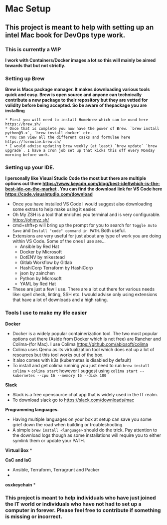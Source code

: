 # Mac Setup
## This project is meant to help with setting up an intel Mac book for DevOps type work.
### This is currently a WIP

**I work with Containers/Docker images a lot so this will mainly be aimed towards that but not strictly.**

### Setting up Brew
**Brew is Macs package manager. It makes downloading various tools quick and easy. Brew is open source and anyone can technically contribute a new package to their repository but they are vetted for validity before being accepted. So be aware of thepackage you are installing**

    * First you will need to install Homebrew which can be ound here https://brew.sh/
    * Once that is complete you now have the power of Brew. `brew install python@3.x`, `brew install docker` etc.
    * You can view all the different casks and formulae here https://formulae.brew.sh/
    * I would advise updating brew weekly (at least) `brew update` `brew upgrade`. I have a cron job set up that kicks this off every Monday morning before work.

### Setting up your IDE.
**I personally like Visual Studio Code the most but there are multiple options out there https://www.keycdn.com/blog/best-ide#which-is-the-best-ide-on-the-market . You can find the download link for VS Code here https://code.visualstudio.com/download**
* Once you have installed VS Code I would suggest also downloading some extras to help make using it easier.
* Oh My ZSH is a tool that enriches you terminal and is very configurable. https://ohmyz.sh/
* cmd+shft+p will bring up the prompt for you to search for `Toggle Auto Save` and `Install "code" command in PATH`. Both useful.
* Extensions are very useful for just about any type of work you are doing within VS    Code. Some of the ones I use are...
    - Ansible by Red Hat
    - Docker by Microsoft
    - DotENV by mikestead
    - Gitlab Workflow by Gitlab
    - HashiCorp Terraform by HashiCorp
    - json by zainchen
    - Python by Microsoft
    - YAML by Red Hat
* These are just a few I use. There are a lot out there for various needs like: spell   check, linting, SSH etc. I would advise only using extensions that have a lot of    downloads and a high rating.

### Tools I use to make my life easier
**Docker**
* Docker is a widely popular containerization tool. The two most popular options out there (Aside from Docker which is not free) are Rancher and Colima-(for Mac). I use Colima https://github.com/abiosoft/colima
* Colima uses Qemu as its virtualization tool which does eat up a lot of resources but this tool works out of the box.
* It also comes with k3s (kubernetes is disabled by default)
* To install and get colima running you just need to run `brew install colima` > `colima start` however I suggest using `colima start --kubernetes --cpu 16 --memory 16 --disk 100`

**Slack**
* Slack is a free opensource chat app that is widely used in the IT realm.
* To download slack go to https://slack.com/downloads/mac

**Programming languages.**
* Having multiple languages on your box at setup can save you some grief down the road when building or troubleshooting.
* A simple `brew install <language>` should do the trick. Pay attention to the download logs though as some installations will require you to either symlink them or update your PATH.

**Virtual Box**
* 

**CaC and IaC**
* Ansible, Terraform, Terragrunt and Packer
* 

**osxkeychain**
* 


### This project is meant to help individuals who have just joined the IT world or individuals who have not had to set up a computer in forever. Please feel free to contribute if something is missing or incorrect.